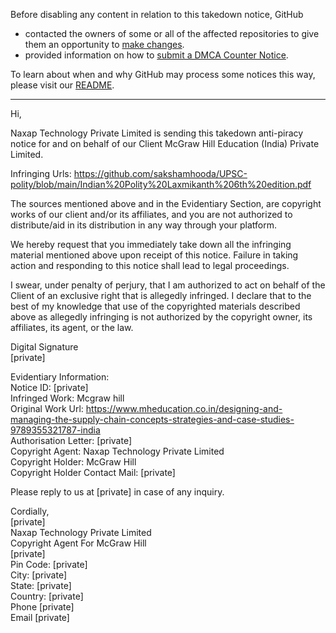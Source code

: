 Before disabling any content in relation to this takedown notice, GitHub
- contacted the owners of some or all of the affected repositories to give them an opportunity to [make changes](https://docs.github.com/en/github/site-policy/dmca-takedown-policy#a-how-does-this-actually-work).
- provided information on how to [submit a DMCA Counter Notice](https://docs.github.com/en/articles/guide-to-submitting-a-dmca-counter-notice).

To learn about when and why GitHub may process some notices this way, please visit our [README](https://github.com/github/dmca/blob/master/README.md#anatomy-of-a-takedown-notice).

---

Hi,

Naxap Technology Private Limited is sending this takedown anti-piracy notice for and on behalf of our Client McGraw Hill Education (India) Private Limited.

Infringing Urls:
https://github.com/sakshamhooda/UPSC-polity/blob/main/Indian%20Polity%20Laxmikanth%206th%20edition.pdf

The sources mentioned above and in the Evidentiary Section, are copyright works of our client and/or its affiliates, and you are not authorized to distribute/aid in its distribution in any way through your platform.

We hereby request that you immediately take down all the infringing material mentioned above upon receipt of this notice. Failure in taking action and responding to this notice shall lead to legal proceedings.

I swear, under penalty of perjury, that I am authorized to act on behalf of the Client of an exclusive right that is allegedly infringed. I declare that to the best of my knowledge that use of the copyrighted materials described above as allegedly infringing is not authorized by the copyright owner, its affiliates, its agent, or the law.


Digital Signature  
[private]  

Evidentiary Information:  
Notice ID: [private]  
Infringed Work: Mcgraw hill  
Original Work Url: https://www.mheducation.co.in/designing-and-managing-the-supply-chain-concepts-strategies-and-case-studies-9789355321787-india  
Authorisation Letter: [private]  
Copyright Agent: Naxap Technology Private Limited  
Copyright Holder: McGraw Hill  
Copyright Holder Contact Mail: [private]  

Please reply to us at [private] in case of any inquiry.

Cordially,  
[private]  
Naxap Technology Private Limited  
Copyright Agent For  McGraw Hill  
[private]  
Pin Code: [private]  
City: [private]  
State: [private]  
Country: [private]  
Phone [private]  
Email [private]  
